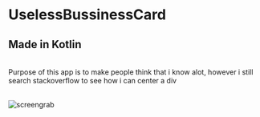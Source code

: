 # UselessBussinessCard
## Made in Kotlin
<br>Purpose of this app is to make people think that i know alot, however i still search stackoverflow to see how i can center a div
<br>
<br>

![screengrab](https://github.com/devfaizan/UselessBussinessCard/assets/57047429/f63065fe-7073-4316-b080-6bd0aa678ed2)
